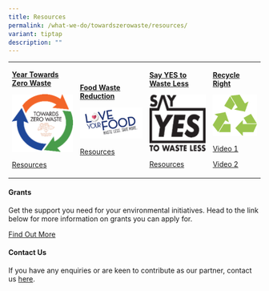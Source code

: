 ```yaml
---
title: Resources
permalink: /what-we-do/towardszerowaste/resources/
variant: tiptap
description: ""
---
```

<table style="minWidth: 100px">
<colgroup>
<col>
<col>
<col>
<col>
</colgroup>
<tbody>
<tr>
<td rowspan="1" colspan="1">
<p><strong><a href="https://www.towardszerowaste.sg/" rel="noopener noreferrer nofollow" target="_blank">Year Towards Zero Waste</a></strong>
</p>
<div class="isomer-image-wrapper">
<img style="width: 100%" height="auto" width="100%" alt="Ytzw" src="/images/Towards Zero Waste/ytzw_tmb_ze_250_250.png">
</div>
<p><a href="https://www.towardszerowaste.sg/resources/" rel="noopener noreferrer nofollow" target="_blank">Resources</a>
</p>
</td>
<td rowspan="1" colspan="1">
<p><strong><a href="https://www.cgs.gov.sg/what-we-do/towardszerowaste/food-waste-reduction" rel="noopener noreferrer nofollow" target="_blank">Food Waste Reduction</a></strong>
</p>
<div class="isomer-image-wrapper">
<img style="width: 100%" height="auto" width="100%" alt="LYF" src="/images/Towards Zero Waste/lyf_tmb_ze_250_250.png">
</div>
<p><a href="https://www.towardszerowaste.sg/resources/" rel="noopener noreferrer nofollow" target="_blank">Resources</a>
</p>
</td>
<td rowspan="1" colspan="1">
<p><strong><a href="https://www.cgs.gov.sg/what-we-do/towardszerowaste/sayyes" rel="noopener noreferrer nofollow" target="_blank">Say YES to Waste Less</a></strong>
</p>
<div class="isomer-image-wrapper">
<img style="width: 100%" height="auto" width="100%" alt="SYTWL" src="/images/Towards Zero Waste/sytwl_tmb_ze_250_250.png">
</div>
<p><a href="https://www.towardszerowaste.sg/resources/" rel="noopener noreferrer nofollow" target="_blank">Resources</a>
</p>
</td>
<td rowspan="1" colspan="1">
<p><strong><a href="https://www.towardszerowaste.sg/" rel="noopener noreferrer nofollow" target="_blank">Recycle Right</a></strong>
</p>
<div class="isomer-image-wrapper">
<img style="width: 100%" height="auto" width="100%" alt="3Rs" src="/images/Towards Zero Waste/3rs_tmb_ze_250_250.png">
</div>
<p><a href="https://www.towardszerowaste.sg/resources/videos/denise-keller-recycling-right" rel="noopener noreferrer nofollow" target="_blank">Video 1</a>
</p>
<p></p>
<p><a href="https://www.towardszerowaste.sg/resources/videos/denise-keller-recycling-right-blue-bin" rel="noopener noreferrer nofollow" target="_blank">Video 2</a>
</p>
</td>
</tr>
</tbody>
</table>
<h4>Grants</h4>
<p>Get the support you need for your environmental initiatives. Head to the
link below for more information on grants you can apply for.</p>
<p><a href="https://www.nea.gov.sg/programmes-grants/grants-and-awards" rel="noopener noreferrer nofollow" target="_blank">Find Out More</a>
</p>
<h4>Contact Us</h4>
<p>If you have any enquiries or are keen to contribute as our partner, contact
us <a href="https://www.nea.gov.sg/corporate-functions/feedback" rel="noopener noreferrer nofollow" target="_blank">here</a>.</p>